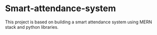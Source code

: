 # Smart-attendance-system
This project is based on building a smart attendance system using MERN stack and python libraries.
